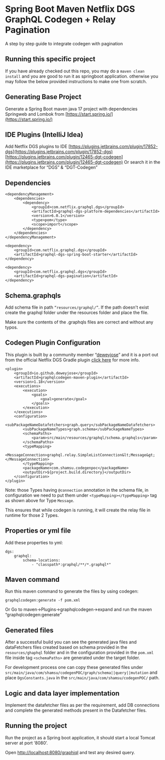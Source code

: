 # Spring Boot Maven Netflix DGS GraphQL Codegen + Relay Pagination

A step by step guide to integrate codegen with pagination

## Running this specific project

If you have already checked out this repo, you may do a `maven clean install` and you are good to run it as springboot application.
otherwise you may follow the below provided instructions to make one from scratch.

## Generating Base Project

Generate a Spring Boot maven java 17 project with dependencies Springweb and Lombok from [https://start.spring.io/](https://start.spring.io/)

## IDE Plugins (IntelliJ Idea)

Add Netflix DGS plugins to IDE
[https://plugins.jetbrains.com/plugin/17852-dgs](https://plugins.jetbrains.com/plugin/17852-dgs)
[https://plugins.jetbrains.com/plugin/12465-dgt-codegen](https://plugins.jetbrains.com/plugin/12465-dgt-codegen)
Or search it in the IDE marketplace for “DGS” & “DGT-Codegen”

## Dependencies

    <dependencyManagement>
	    <dependencies>
		    <dependency>
			    <groupId>com.netflix.graphql.dgs</groupId>
			    <artifactId>graphql-dgs-platform-dependencies</artifactId>
			    <version>6.0.1</version>
			    <type>pom</type>
			    <scope>import</scope>
		    </dependency>
	    </dependencies>
    </dependencyManagement>

    <dependency>
	    <groupId>com.netflix.graphql.dgs</groupId>
	    <artifactId>graphql-dgs-spring-boot-starter</artifactId>
    </dependency>

    <dependency>
	    <groupId>com.netflix.graphql.dgs</groupId>
	    <artifactId>graphql-dgs-pagination</artifactId>
    </dependency>

## Schema.graphqls

Add schema file in path `“resources/graphql/”`. If the path doesn't exist create the graphql folder under the resources folder and place the file.

Make sure the contents of the .graphqls files are correct and without any typos.

## Codegen Plugin Configuration

This plugin is built by a community member “[deweyjose](https://github.com/deweyjose/graphqlcodegen)” and it is a port out from the official Netflix DGS Gradle plugin [click here](https://netflix.github.io/dgs/generating-code-from-schema/) for more info.

    <plugin>
	    <groupId>io.github.deweyjose</groupId>
	    <artifactId>graphqlcodegen-maven-plugin</artifactId>
	    <version>1.18</version>
	    <executions>
		    <execution>
			    <goals>
				    <goal>generate</goal>
			    </goals>
		    </execution>
	    </executions>
	    <configuration>
		    <subPackageNameDatafetchers>graph.query</subPackageNameDatafetchers>
		    <subPackageNameTypes>graph.schema</subPackageNameTypes>
		    <schemaPaths>
			    <param>src/main/resources/graphql/schema.graphqls</param>
		    </schemaPaths>
		    <typeMapping>
			    <MessageConnection>graphql.relay.SimpleListConnection&lt;Message&gt;</MessageConnection>
		    </typeMapping>
		    <packageName>com.shamsu.codegenpoc</packageName>
		    <outputDir>${project.build.directory}</outputDir>
	    </configuration>
    </plugin>

Note: those Types having `@connection` annotation in the schema file, in configuration we need to put them under `<typeMapping></typeMapping>` tag as shown above for Type `Message`.

This ensures that while codegen is running, it will create the relay file in runtime for those 2 Types.

## Properties or yml file

Add these properties to yml:

    dgs:
    	graphql:
    		schema-locations:
    			- "classpath*:graphql/**/*.graphql*"

## Maven command

Run this maven command to generate the files by using codegen:

    graphqlcodegen:generate -f pom.xml

Or
Go to maven->Plugins->graphqlcodegen->expand and run the maven “graphqlcodegen:generate”

## Generated files

After a successful build you can see the generated java files and dataFetchers files created based on schema provided in the `resources/ghaphql` folder and in the configuration provided in the `pom.xml` file inside tag `<schemaPaths>` are generated under the target folder.

For development process one can copy these generated files under `src/main/java/com/shamsu/codegenPOC/graph/schema||query||mutation` and place `DgsConstants.java` in the `src/main/java/com/shamsu/codegenPOC/` path.

## Logic and data layer implementation


Implement the datafetcher files as per the requirement, add DB connections and complete the generated methods present in the Datafetcher files.

## Running the project

Run the project as a Spring boot application, it should start a local Tomcat server at port ‘8080’.

Open [http://localhost:8080/graphiql](http://localhost:8080/graphiql) and test any desired query.
